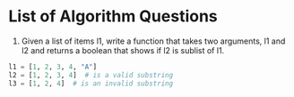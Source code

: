 # List of Algorithm Questions

1. Given a list of items l1, write a function that takes two arguments, l1 and l2 and returns a boolean that shows if l2 is sublist of l1.
```python
l1 = [1, 2, 3, 4, "A"]  
l2 = [1, 2, 3, 4]  # is a valid substring
l3 = [1, 2, 4]  # is an invalid substring
```



